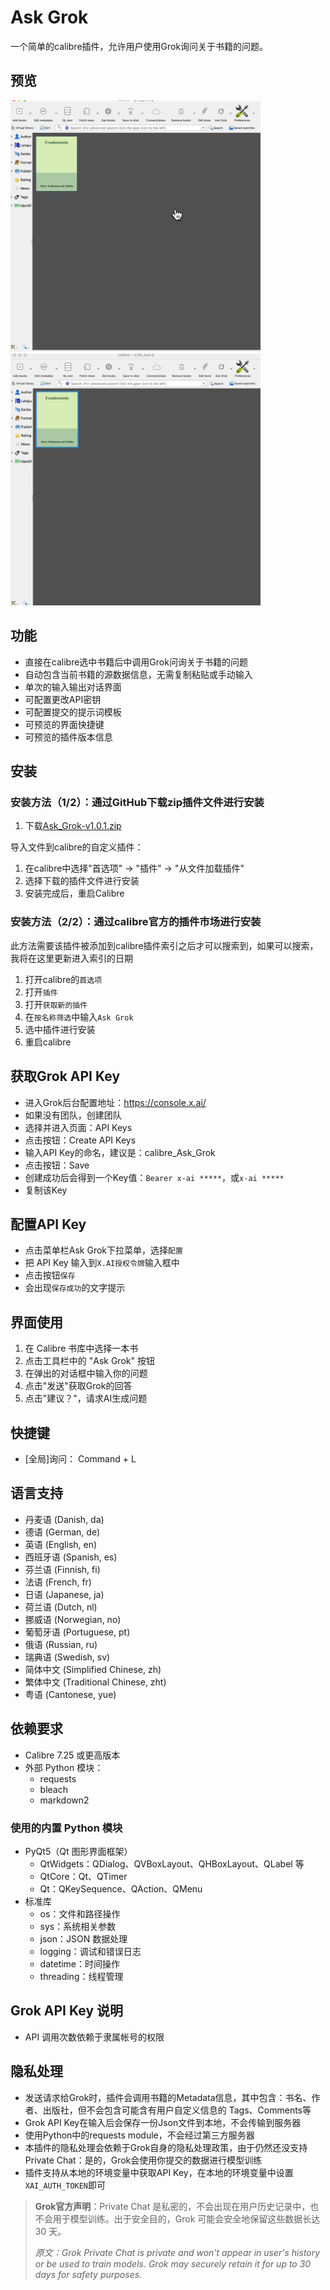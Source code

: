 # Ask Grok

一个简单的calibre插件，允许用户使用Grok询问关于书籍的问题。

## 预览

<img src="https://github.com/sheldonrrr/ask_grok/blob/main/ask.gif" width="400">
<img src="https://github.com/sheldonrrr/ask_grok/blob/main/config.gif" width="400">

## 功能

- 直接在calibre选中书籍后中调用Grok问询关于书籍的问题
- 自动包含当前书籍的源数据信息，无需复制粘贴或手动输入
- 单次的输入输出对话界面
- 可配置更改API密钥
- 可配置提交的提示词模板
- 可预览的界面快捷键
- 可预览的插件版本信息

## 安装

### 安装方法（1/2）：通过GitHub下载zip插件文件进行安装

1. 下载[Ask_Grok-v1.0.1.zip](https://github.com/sheldonrrr/ask_grok/releases/tag/v1.0.1)

导入文件到calibre的自定义插件：

1. 在calibre中选择"首选项" -> "插件" -> "从文件加载插件"
2. 选择下载的插件文件进行安装
3. 安装完成后，重启Calibre

### 安装方法（2/2）：通过calibre官方的插件市场进行安装

此方法需要该插件被添加到calibre插件索引之后才可以搜索到，如果可以搜索，我将在这里更新进入索引的日期

1. 打开calibre的`首选项`
2. 打开`插件`
3. 打开`获取新的插件`
4. 在`按名称筛选`中输入`Ask Grok`
5. 选中插件进行安装
6. 重启calibre

## 获取Grok API Key

  - 进入Grok后台配置地址：https://console.x.ai/
  - 如果没有团队，创建团队
  - 选择并进入页面：API Keys
  - 点击按钮：Create API Keys
  - 输入API Key的命名，建议是：calibre_Ask_Grok
  - 点击按钮：Save
  - 创建成功后会得到一个Key值：`Bearer x-ai *****`，或`x-ai *****`
  - 复制该Key

## 配置API Key

  - 点击菜单栏Ask Grok下拉菜单，选择`配置`
  - 把 API Key 输入到`X.AI授权令牌`输入框中
  - 点击按钮`保存`
  - 会出现`保存成功`的文字提示

## 界面使用

1. 在 Calibre 书库中选择一本书
2. 点击工具栏中的 "Ask Grok" 按钮
3. 在弹出的对话框中输入你的问题
4. 点击"发送"获取Grok的回答
5. 点击"建议？"，请求AI生成问题

## 快捷键
- [全局]询问： Command + L

## 语言支持
- 丹麦语 (Danish, da)
- 德语 (German, de)
- 英语 (English, en)
- 西班牙语 (Spanish, es)
- 芬兰语 (Finnish, fi)
- 法语 (French, fr)
- 日语 (Japanese, ja)
- 荷兰语 (Dutch, nl)
- 挪威语 (Norwegian, no)
- 葡萄牙语 (Portuguese, pt)
- 俄语 (Russian, ru)
- 瑞典语 (Swedish, sv)
- 简体中文 (Simplified Chinese, zh)
- 繁体中文 (Traditional Chinese, zht)
- 粤语 (Cantonese, yue)

## 依赖要求

- Calibre 7.25 或更高版本
- 外部 Python 模块：
  - requests
  - bleach
  - markdown2

### 使用的内置 Python 模块
- PyQt5（Qt 图形界面框架）
  - QtWidgets：QDialog、QVBoxLayout、QHBoxLayout、QLabel 等
  - QtCore：Qt、QTimer
  - Qt：QKeySequence、QAction、QMenu
- 标准库
  - os：文件和路径操作
  - sys：系统相关参数
  - json：JSON 数据处理
  - logging：调试和错误日志
  - datetime：时间操作
  - threading：线程管理

## Grok API Key 说明

- API 调用次数依赖于隶属帐号的权限

## 隐私处理

- 发送请求给Grok时，插件会调用书籍的Metadata信息，其中包含：书名、作者、出版社，但不会包含可能含有用户自定义信息的 Tags、Comments等
- Grok API Key在输入后会保存一份Json文件到本地，不会传输到服务器
- 使用Python中的requests module，不会经过第三方服务器
- 本插件的隐私处理会依赖于Grok自身的隐私处理政策，由于仍然还没支持Private Chat：是的，Grok会使用你提交的数据进行模型训练
- 插件支持从本地的环境变量中获取API Key，在本地的环境变量中设置`XAI_AUTH_TOKEN`即可

> **Grok官方声明**：Private Chat 是私密的，不会出现在用户历史记录中，也不会用于模型训练。出于安全目的，Grok 可能会安全地保留这些数据长达 30 天。
> 
> *原文：Grok Private Chat is private and won't appear in user's history or be used to train models. Grok may securely retain it for up to 30 days for safety purposes.*
